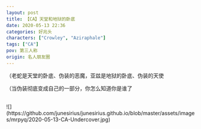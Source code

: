```yaml
---
layout: post
title: 【CA】天堂和地狱的卧底
date: 2020-05-13 22:36
categories: 好兆头
characters: ["Crowley", "Aziraphale"]
tags: ["CA"]
pov: 第三人称
origin: 名人朋友圈
---
```


（老蛇是天堂的卧底、伪装的恶魔，亚兹是地狱的卧底、伪装的天使

（当伪装彻底变成自己的一部分，你怎么知道你是谁了

<br>
![](https://github.com/junesirius/junesirius.github.io/blob/master/assets/images/mrpyq/2020-05-13-CA-Undercover.jpg)
